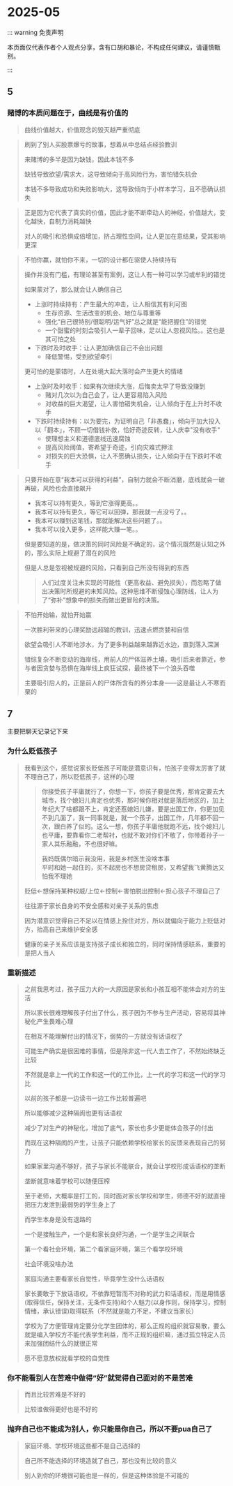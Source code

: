 # 2025-05

::: warning 免责声明

本页面仅代表作者个人观点分享，含有口胡和暴论，不构成任何建议，请谨慎甄别。

:::

## 5

### 赌博的本质问题在于，曲线是有价值的

> 曲线价值越大，价值观念的毁灭越严重彻底

> 刷到了别人买股票爆亏的故事，想着从中总结点经验教训
>
> 来赌博的多半是因为缺钱，因此本钱不多
>
> 缺钱导致欲望/需求大，这导致倾向于高风险行为，害怕错失机会
>
> 本钱不多导致成功和失败影响大，这导致倾向于小样本学习，且不愿确认损失

> 正是因为它代表了真实的价值，因此才能不断牵动人的神经，价值越大，变化越快，自制力消耗越快
>
> 对人的吸引和恐惧成倍增加，挤占理性空间，让人更加在意结果，受其影响更深

> 不怕你赢，就怕你不来，一切的设计都在驱使人持续持有
>
> 操作并没有门槛，有理论甚至有案例，这让人有一种可以学习或牟利的错觉
>
> 如果蒙对了，那么就会让人确信自己
>
> - 上涨时持续持有：产生最大的冲击，让人相信其有利可图
>   - 生存资源、生活改变的机会、地位与尊重等
>   - 强化“自己很特别/很聪明/运气好”总之就是“能把握住”的错觉
>   - 一个甜蜜的时刻会吸引人一辈子回味，足以让人忽视风险。。这也是其可怕之处
> - 下跌时及时收手：让人更加确信自己不会出问题
>   - 降低警惕，受到欲望牵引
>
> 更可怕的是蒙错时，人在处境大起大落时会产生更大的情绪
>
> - 上涨时及时收手：如果有次继续大涨，后悔卖太早了导致没赚到
>   - 赌对几次以为自己会了，让人更容易陷入风险
>   - 对收益的巨大渴望，让人害怕错失机会，让人倾向于在上升时不收手
> - 下跌时持续持有：以为要完，为证明自己「非愚蠢」，倾向于加大投入以「翻本」，不顾一切借钱补救，恰好奇迹反转，让人庆幸"没有收手"
>   - 使理想主义和道德底线迅速腐蚀
>   - 提高风险阈值，寄希望于奇迹，引向灾难式押注
>   - 对损失的巨大恐惧，让人不愿确认损失，让人倾向于在下跌时不收手

> 只要开始在意“我本可以获得的利益”，自制力就会不断消磨，底线就会一破再破，风险也会直接飙升
>
> - 我本可以持有更久，等到它涨得更高。。
> - 我本可以持有更久，等它可以回弹，那我就一点没亏了。。
> - 我本可以赚到这笔钱，那就能解决这些问题了。。
> - 我本可以投入更多，这样能大赚一笔。。
>
> 但是要知道的是，做决策的同时风险是不确定的，这个情况既然是认知之外的，那么实际上规避了潜在的风险
>
> 但是人总是忽视被规避的风险，只看到自己所没有得到的东西
>
> > 人们过度关注未实现的可能性（更高收益、避免损失），而忽略了做出决策时所规避的未知风险。这种思维不断侵蚀心理防线，让人为了“弥补”想象中的损失而做出更冒险的决策。

> 不怕开始输，就怕开始赢
>
> 一次胜利带来的心理奖励远超输的教训，迅速点燃贪婪和自信
>
> 欲望会吸引人不断地涉水，为了更多利益越来越靠近水边，直到落入深渊
>
> 错综复杂不断变动的海岸线，用前人的尸体滋养土壤，吸引后来者靠近，参与者因贪婪与恐惧在海岸线上疯狂试探，最终被下一个浪头吞噬
>
> 主要吸引后人的，正是前人的尸体所含有的养分本身——这是最让人不寒而栗的

## 7

主要把聊天记录记下来

### 为什么贬低孩子

> 我看到这个，感觉说家长贬低孩子可能是潜意识有，怕孩子变得太厉害了就不理自己了，所以贬低孩子，这样的心理
>
> > 你接受孩子平庸就行了，你想一下，你孩子要是优秀，那肯定要去大城市，找个媳妇儿肯定也优秀，那时候你相对就是落后地区的，加上年纪大了啥都跟不上，肯定还惹媳妇儿嫌，要是出国工作，你更加见不到几面了，我一同事就是，就一个孩子，出国工作，几年都不回一次，跟白养了似的。这么一想，你孩子平庸他就跑不远，找个媳妇儿也平庸，要靠看你二老帮衬，也就不敢对你们不敬了，你带着孙子一家人其乐融融，不也很好嘛。
> >
> > 我妈既偶尔暗示我没用，我是乡村医生没啥本事  
> > 平时和她一起住的，买不起房也不想房贷租房，又希望我飞黄腾达又怕我不理她
>
> 贬低←想保持某种权威/上位←控制←害怕脱出控制←担心孩子不理自己了
>
> 往往源于家长自身的不安全感和对亲子关系的焦虑
>
> 因为潜意识觉得自己不足以在情感上拴住对方，所以就偏向于能力上贬低对方，抬高自己来维护安全感
>
> 健康的亲子关系应该是支持孩子成长和独立的，同时保持情感联系，重要的是把人当人

### 重新描述

> 之前我思考过，孩子压力大的一大原因是家长和小孩互相不能体会对方的生活
>
> 所以家长很难理解孩子付出了什么，孩子因为不参与生产活动，容易将其神秘化产生畏难心理
>
> 在相互不能理解付出的情况下，弱势的一方就没有话语权了
>
> 可能生产确实是很困难的事情，但是除非这一代人去工作了，不然始终缺乏比较
>
> 不然就是拿上一代的工作和这一代的工作比，上一代的学习和这一代的学习比
>
> 以前的孩子都是一边读书一边工作比较普遍吧
>
> 所以能够减少这种隔阂也更有话语权
>
> 减少了对生产的神秘化，增加了底气，家长也多少更能体会孩子的付出
>
> 而现在这种隔阂的产生，让孩子只能依赖学校给家长的反馈来表现自己的努力
>
> 如果家里沟通不够好，孩子与家长不能联合，就会让学校形成话语权的垄断
>
> 垄断就意味着学校可以随便压榨
>
> 至于老师，大概率是打工的，同时面对家长学校和学生，师德不好的就直接把压力发泄到最弱势的学生身上了
>
> 而学生本身是没有退路的
>
> 一个是接触生产，一个是和家长良好沟通，一个是学生之间联合
>
> 第一个看社会环境，第二个看家庭环境，第三个看学校环境
>
> 社会环境没啥办法
>
> 家庭沟通主要看家长自觉性，毕竟学生没什么话语权
>
> 家长要敢于下放话语权，不依靠短暂而不对称的武力和话语权，而是用情感(取得信任，保持关注，无条件支持)和个人魅力(以身作则，保持学习，控制情绪，承认错误)取得联系（不然就是能力不足，不建议当家长）
>
> 学校为了方便管理肯定要分化学生团体的，那么正规的组织就容易散，要么就是编入学校方不能代表学生利益，而不正规的组织嘛，通过孤立特定人员来加强团结什么的就很正常
>
> 愿不愿意放权就看学校的自觉性

### 你不能看别人在苦难中做得“好”就觉得自己面对的不是苦难

> 而且比较苦难是不好的
>
> 比较谁做得更好也是不好的

### 抛弃自己也不能成为别人，你只能是你自己，所以不要pua自己了

> 家庭环境、学校环境这些都不是自己选择的
>
> 自己所不能选择的环境造就了自己，那也没有比较的意义
>
> 别人到你的环境很可能也是一样的，但是这种体验是不可能的

